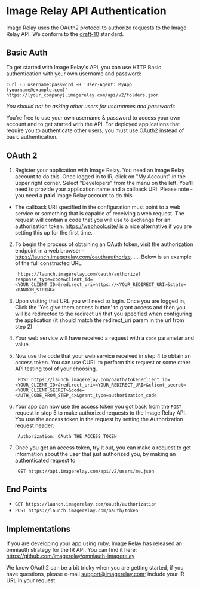 Image Relay API Authentication
==============================

Image Relay uses the OAuth2 protocol to authorize requests to the Image Relay API. We conform to the [draft-10](http://tools.ietf.org/html/draft-ietf-oauth-v2-10) standard.

Basic Auth
----------

To get started with Image Relay's API, you can use HTTP Basic authentication with your own username and password:

```shell
curl -u username:password -H 'User-Agent: MyApp (yourname@example.com)' https://[your_company].imagerelay.com/api/v2/folders.json
```
_You should not be asking other users for usernames and passwords_

You're free to use your own username & password to access your own account and to get started with the API. For deployed applications that require you to authenticate other users, you must use OAuth2 instead of basic authentication.

OAuth 2
-------

1. Register your application with Image Relay. You need an Image Relay account to do this. Once logged in to IR, click on "My Account" in the upper right corner. Select "Developers" from the menu on the left. You'll need to provide your application name and a callback URI. Please note - you need a __paid__ Image Relay account to do this.

 - The callback URI specified in the configuration must point to a web service or something that is capable of receiving a web request. The request will contain a code that you will use to exchange for an authorization token. https://webhook.site/ is a nice alternative if you are setting this up for the first time.

2. To begin the process of obtaining an OAuth token, visit the authorization endpoint in a web browser - https://launch.imagerelay.com/oauth/authorize...... Below is an example of the full constructed URL.

        https://launch.imagerelay.com/oauth/authorize?response_type=code&client_id=<YOUR_CLIENT_ID>&redirect_uri=https://<YOUR_REDIRECT_URI>&state=<RANDOM_STRING>

3. Upon visiting that URL you will need to login. Once you are logged in, Click the 'Yes give them access button' to grant access and then you will be redirected to the redirect uri that you specified when configuring the application (it should match the redirect_uri param in the url from step 2)

4. Your web service will have received a request with a `code` parameter and value. 

5. Now use the code that your web service received in step 4 to obtain an access token. You can use CURL to perform this request or some other API testing tool of your choosing.

        POST https://launch.imagerelay.com/oauth/token?client_id=<YOUR_CLIENT_ID>&redirect_uri=<YOUR_REDIRECT_URI>&client_secret=<YOUR_CLIENT_SECRET>&code=<AUTH_CODE_FROM_STEP_4>&grant_type=authorization_code

6. Your app can now use the access token you got back from the `POST` request in step 5 to make authorized requests to the Image Relay API. You use the access token in the request by setting the Authorization request header:

        Authorization: OAuth THE_ACCESS_TOKEN

7. Once you get an access token, try it out, you can make a request to get information about the user that just authorized you, by making an authenticated request to 

		GET https://api.imagerelay.com/api/v2/users/me.json


End Points
----------

* `GET https://launch.imagerelay.com/oauth/authorization`
* `POST https://launch.imagerelay.com/oauth/token`

Implementations
---------------
If you are developing your app using ruby, Image Relay has released an omniauth strategy for the IR API. You can find it here: https://github.com/imagerelay/omniauth-imagerelay

We know OAuth2 can be a bit tricky when you are getting started, if you have questions, please e-mail support@imagerelay.com; include your IR URL in your request.
